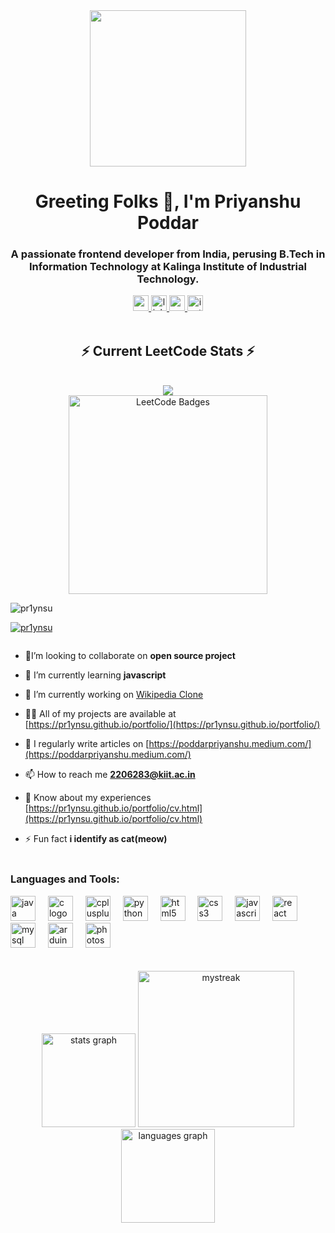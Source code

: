 <div align="center">
    <img height="250" src="https://i.pinimg.com/originals/c8/10/be/c810be9e4353bfc4cefeb31bf977ad32.gif"  /> 
 </div>

<h1 align="center">Greeting Folks 👋, I'm Priyanshu Poddar</h1>
<h3 align="center">A passionate frontend developer from India, perusing B.Tech in Information Technology at Kalinga Institute of Industrial Technology.</h3>
<div align="center">
    <a href="2206283@kiit.ac.in" target="_blank">
      <img src="https://img.shields.io/static/v1?message=Gmail&logo=gmail&label=&color=D14836&logoColor=white&labelColor=&style=for-the-badge" height="25" alt="gmail logo"  />
    </a>
    <a href="https://www.linkedin.com/in/priyanshu-poddar-133609246/" target="_blank">
      <img src="https://img.shields.io/static/v1?message=LinkedIn&logo=linkedin&label=&color=0077B5&logoColor=white&labelColor=&style=for-the-badge" height="25" alt="linkedin logo"  />
    </a>
    <a href="https://poddarpriyanshu.medium.com/" target="_blank">
      <img src="https://img.shields.io/static/v1?message=Medium&logo=medium&label=&color=12100E&logoColor=white&labelColor=&style=for-the-badge" height="25" alt="medium logo"  />
    </a>
    <a href="https://instagram.com/susprynx?igshid=M2RkZGJiMzhjOQ==" target="_blank">
      <img src="https://img.shields.io/static/v1?message=Instagram&logo=instagram&label=&color=E4405F&logoColor=white&labelColor=&style=for-the-badge" height="25" alt="instagram logo"  />
    </a>
  </div>
  
  <br/>
  <h2 align="center">⚡ Current LeetCode Stats ⚡</h2>
  <br>
  <div align=center>
  <div>
    <img  align=top flex-grow=1 src="https://leetcard.jacoblin.cool/pr1ynsu?theme=dark&font=Nunito&ext=heatmap" /> <br>
    <img height="318" src="https://leetcode-badge-showcase.vercel.app/api?username=pr1ynsu&animated=true" alt="LeetCode Badges"/>
   </div>
  </div>
  
<p align="left"> <img src="https://komarev.com/ghpvc/?username=pr1ynsu&label=Profile%20views&color=0e75b6&style=flat" alt="pr1ynsu" /> </p>

<p align="left"> <a href="https://github.com/ryo-ma/github-profile-trophy"><img src="https://github-profile-trophy.vercel.app/?username=pr1ynsu" alt="pr1ynsu" /></a> </p>

<p align="left"> <a href="https://twitter.com/" target="blank"><img src="https://img.shields.io/twitter/follow/?logo=twitter&style=for-the-badge" alt="" /></a> </p>

- 🔭I’m looking to collaborate on  **open source project**

- 🌱 I’m currently learning **javascript**

- 👯 I’m currently working on [Wikipedia Clone](https://pr1ynsu.github.io/Wikipedia-clone/)

- 👨‍💻 All of my projects are available at [https://pr1ynsu.github.io/portfolio/](https://pr1ynsu.github.io/portfolio/)

- 📝 I regularly write articles on [https://poddarpriyanshu.medium.com/](https://poddarpriyanshu.medium.com/)

- 📫 How to reach me **2206283@kiit.ac.in**

- 📄 Know about my experiences [https://pr1ynsu.github.io/portfolio/cv.html](https://pr1ynsu.github.io/portfolio/cv.html)

- ⚡ Fun fact **i identify as cat(meow)**
<br><br>
<h3 align="left">Languages and Tools:</h3>
<div align="left">
    <img src="https://cdn.jsdelivr.net/gh/devicons/devicon/icons/java/java-original.svg" height="40" alt="java logo"  />
    <img width="12" />
    <img src="https://cdn.jsdelivr.net/gh/devicons/devicon/icons/c/c-original.svg" height="40" alt="c logo"  />
    <img width="12" />
    <img src="https://cdn.jsdelivr.net/gh/devicons/devicon/icons/cplusplus/cplusplus-original.svg" height="40" alt="cplusplus logo"  />
    <img width="12" />
    <img src="https://cdn.jsdelivr.net/gh/devicons/devicon/icons/python/python-original.svg" height="40" alt="python logo"  />
    <img width="12" />
    <img src="https://cdn.jsdelivr.net/gh/devicons/devicon/icons/html5/html5-original.svg" height="40" alt="html5 logo"  />
    <img width="12" />
    <img src="https://cdn.jsdelivr.net/gh/devicons/devicon/icons/css3/css3-original.svg" height="40" alt="css3 logo"  />
    <img width="12" />
    <img src="https://cdn.jsdelivr.net/gh/devicons/devicon/icons/javascript/javascript-original.svg" height="40" alt="javascript logo"  />
    <img width="12" />
    <img src="https://cdn.jsdelivr.net/gh/devicons/devicon/icons/react/react-original.svg" height="40" alt="react logo"  />
    <img width="12" />
    <img src="https://cdn.jsdelivr.net/gh/devicons/devicon/icons/mysql/mysql-original.svg" height="40" alt="mysql logo"  />
    <img width="12" />
    <img src="https://cdn.jsdelivr.net/gh/devicons/devicon/icons/arduino/arduino-original.svg" height="40" alt="arduino logo"  />
    <img width="12" />
    <img src="https://cdn.jsdelivr.net/gh/devicons/devicon/icons/photoshop/photoshop-plain.svg" height="40" alt="photoshop logo"  />
  </div>
<br><br>
<div align="center">
    <img src="https://github-readme-stats.vercel.app/api?username=pr1ynsu&hide_title=false&hide_rank=false&show_icons=true&include_all_commits=true&count_private=true&disable_animations=false&theme=dracula&locale=en&hide_border=false" height="150" alt="stats graph"  />
    <img height="250" src="https://github-readme-streak-stats.herokuapp.com/?user=pr1ynsu&theme=tokyonight" alt="mystreak"/>
    <img src="https://github-readme-stats.vercel.app/api/top-langs?username=pr1ynsu&locale=en&hide_title=false&layout=compact&card_width=320&langs_count=5&theme=dracula&hide_border=false" height="150" alt="languages graph"  />
    <p align="center">
  
</p>




  </div>
